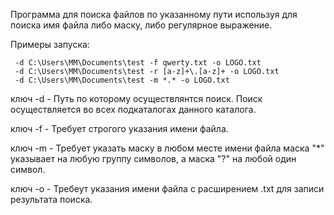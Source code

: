 Программа для поиска файлов по указанному пути используя для поиска имя файла либо маску, либо регулярное выражение.

Примеры запуска:

     -d C:\Users\MM\Documents\test -f qwerty.txt -o LOGO.txt
     -d C:\Users\MM\Documents\test -r [a-z]+\.[a-z]+ -o LOGO.txt
     -d C:\Users\MM\Documents\test -m *.* -o LOGO.txt
     
ключ -d - Путь по которому осуществлянтся поиск. Поиск осуществляется во всех подкаталогах данного каталога.

ключ -f - Требует строгого указания имени файла. 

ключ -m - Требует указать маску в любом месте имени файла маска "*" указывает на любую группу символов, а маска "?" на любой один символ.

ключ -o - Требеут указания имени файла с расширением .txt для записи результата поиска.

